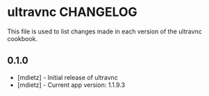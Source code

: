ultravnc CHANGELOG
==========================

This file is used to list changes made in each version of the ultravnc cookbook.

0.1.0
-----
- [mdietz] - Initial release of ultravnc
- [mdietz] - Current app version: 1.1.9.3
